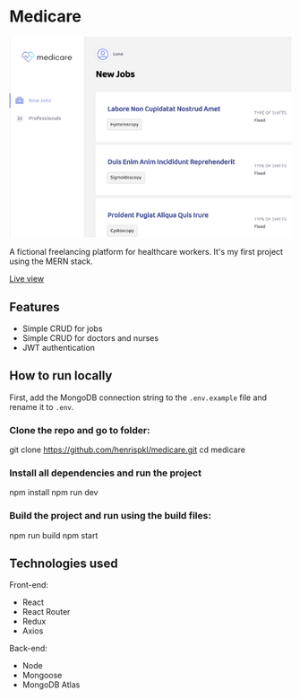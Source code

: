 # Medicare

![alt text](./splash.png)

A fictional freelancing platform for healthcare workers. It's my first project using the MERN stack.

[Live view](https://medicare-app.herokuapp.com/)

## Features

- Simple CRUD for jobs
- Simple CRUD for doctors and nurses
- JWT authentication

## How to run locally

First, add the MongoDB connection string to the `.env.example` file and rename it to `.env`.

### Clone the repo and go to folder:

  git clone https://github.com/henrispkl/medicare.git
  cd medicare

### Install all dependencies and run the project

  npm install
  npm run dev

### Build the project and run using the build files:

  npm run build
  npm start

## Technologies used

Front-end:

- React
- React Router
- Redux
- Axios

Back-end:

- Node
- Mongoose
- MongoDB Atlas
